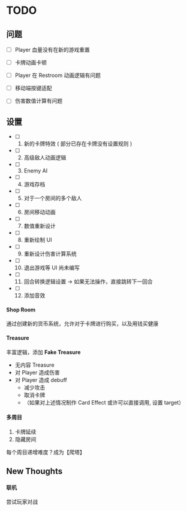 # TODO

## 问题

- [ ] Player 血量没有在新的游戏重置
- [ ] 卡牌动画卡顿
- [ ] Player 在 Restroom 动画逻辑有问题
- [ ] 移动端按键适配
- [ ] 伤害数值计算有问题


## 设置

- [ ] 1. 新的卡牌特效 ( 部分已存在卡牌没有设置规则 )
- [ ] 2. 高级敌人动画逻辑
- [ ] 3. Enemy AI
- [ ] 4. 游戏存档
- [ ] 5. 对于一个房间的多个敌人
- [ ] 6. 房间移动动画
- [ ] 7. 数值重新设计
- [ ] 8. 重新绘制 UI
- [ ] 9. 重新设计伤害计算系统
- [ ] 10. 退出游戏等 UI 尚未编写
- [ ] 11. 回合转换逻辑设置 -> 如果无法操作，直接跳转下一回合
- [ ] 12. 添加音效

#### Shop Room

通过创建新的货币系统，允许对于卡牌进行购买，以及用钱买健康

#### Treasure

丰富逻辑，添加 **Fake Treasure**
- 无内容 Treasure
- 对 Player 造成伤害
- 对 Player 造成 debuff
  - 减少攻击
  - 取消卡牌
  - （如果对上述情况制作 Card Effect 或许可以直接调用, 设置 target）

#### 多周目

1. 卡牌延续
2. 隐藏房间

每个周目递增难度？成为【爬塔】

## New Thoughts

#### 联机

尝试玩家对战

#### 
